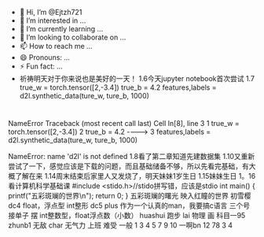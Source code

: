 - 👋 Hi, I’m @Ejtzh721
- 👀 I’m interested in ...
- 🌱 I’m currently learning ...
- 💞️ I’m looking to collaborate on ...
- 📫 How to reach me ...
- 😄 Pronouns: ...
- ⚡ Fun fact: ...
- 祈祷明天对于你来说也是美好的一天！
1.6今天jupyter notebook首次尝试
1.7
  true_w = torch.tensor([2,-3.4])
true_b = 4.2
features,labels = d2l.synthetic_data(ture_w, ture_b, 1000)
#
NameError                                 Traceback (most recent call last)
Cell In[8], line 3
      1 true_w = torch.tensor([2,-3.4])
      2 true_b = 4.2
----> 3 features,labels = d2l.synthetic_data(ture_w, ture_b, 1000)

NameError: name 'd2l' is not defined
1.8看了第二章知道先建数据集
1.10又重新尝试了一下，感觉应该是下载的问题，而且基础储备不够，所以先看完基础，有大概了解在来
1.14周末结束后家里人又发烧了，明天妹妹1岁生日
1.15妹妹生日
1。16看计算机科学基础课
#include <stido.h>//stido拼写错，应该是stdio
int main()
{    
    printf("五彩斑斓的世界\n");
    return 0;
}
五彩斑斓的曙光
映入红瞳的世界
初雪樱
dc4
float，浮点型
int整形
dc5
plus
作为一个认真的man，我要搞c语言
三个号接单子
摆
int整数型，float浮点数（小数）
huashui
跑步
lai
物理
画
科目一95
zhunb1
无敌
char
无气力
上班
难受
一般
1
3
4
5
7
9
10
一啊bn
12
78
3
4
